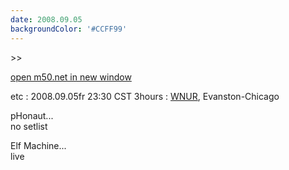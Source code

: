```yaml
---
date: 2008.09.05
backgroundColor: '#CCFF99'
---
```


\>>

[open m50.net in new window](http://m50.net/)

etc : 2008.09.05fr 23:30 CST 3hours : [WNUR](http://www.wnur.org/), Evanston-Chicago


pHonaut...  
no setlist  

Elf Machine...  
live
